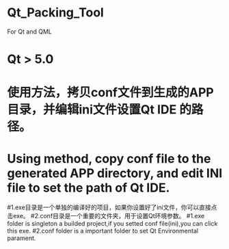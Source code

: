# Qt_Packing_Tool
For Qt and QML
# Qt > 5.0
# 使用方法，拷贝conf文件到生成的APP目录，并编辑ini文件设置Qt IDE 的路径。
# Using method, copy conf file to the generated APP directory, and edit INI file to set the path of Qt IDE.


#1.exe目录是一个单独的编译好的项目，如果你设置好了ini文件，你可以直接点击exe。
#2.conf目录是一个重要的文件夹，用于设置Qt环境参数。
#1.exe folder is singleton a builded project,if you setted conf file(ini),you can click this exe.
#2.conf folder is a important folder to set Qt Environmental parament.
